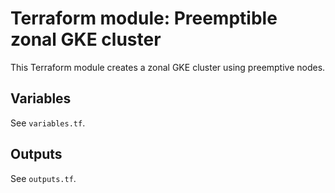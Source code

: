 # Terraform module: Preemptible zonal GKE cluster
This Terraform module creates a zonal GKE cluster using preemptive nodes.

## Variables
See `variables.tf`.

## Outputs
See `outputs.tf`.
